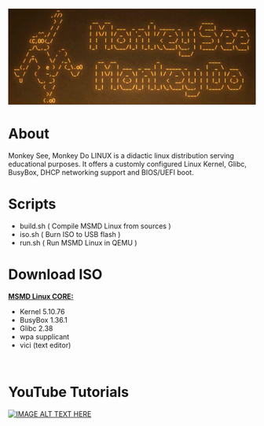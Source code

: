 [![IMAGE ALT TEXT HERE](https://raw.githubusercontent.com/maksimKorzh/msmd-linux/main/root/var/local/img/msmd-linux.png)](https://www.youtube.com/watch?v=EVTw4YqPdKA)

# About
Monkey See, Monkey Do LINUX is a didactic linux distribution serving
educational purposes. It offers a customly configured Linux Kernel,
Glibc, BusyBox, DHCP networking support and BIOS/UEFI boot.

# Scripts
 - build.sh              ( Compile MSMD Linux from sources    )
 - iso.sh                ( Burn ISO to USB flash              )
 - run.sh                ( Run MSMD Linux in QEMU             )

# Download ISO
<a href="https://github.com/maksimKorzh/msmd-linux/releases/download/1/msmd-linux.iso">**MSMD Linux CORE:**</a>
<br>
 - Kernel 5.10.76
 - BusyBox 1.36.1
 - Glibc 2.38
 - wpa supplicant
 - vici (text editor)
<br>

# YouTube Tutorials
[![IMAGE ALT TEXT HERE](https://img.youtube.com/vi/DAXVgdpe7HE/0.jpg)](https://www.youtube.com/watch?v=DAXVgdpe7HE&list=PLLfIBXQeu3aZuc_0xTE2dY3juntHF5xJY&index=2)

